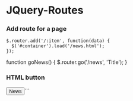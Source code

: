 # JQuery-Routes

### Add route for a page
```
$.router.add('/:item', function(data) {
  $('#container').load('/news.html');
});
```

function goNews() {
  $.router.go('/news', 'Title');
}

### HTML button
<button onclick="goNews();">News</button>```
